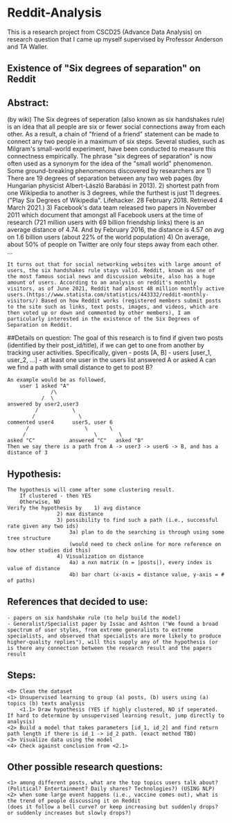 # Reddit-Analysis
This is a research project from CSCD25 (Advance Data Analysis) on research question that I came up myself supervised by Professor Anderson and TA Waller.

## Existence of "Six degrees of separation" on Reddit

## Abstract:
(by wiki) 
	The Six degrees of seperation (also known as six handshakes rule) is an idea that all people are six or fewer social connections away from each 	other. 	As a result, a chain of "friend of a friend" statement can be made to connect any two people in a maximum of six steps. Several studies, such as 		Milgram's small-world experiment, have been conducted to measure this connectness empirically. The phrase "six degrees of separation" is now often used as a synonym for the idea of the "small world" phenomenon.
	Some ground-breaking phenomenons discovered by researchers are 
	1) There are 19 degrees of separation between any two web pages (by Hungarian physicist Albert-László Barabási in 2013). 
	2) shortest path from one Wikipedia to another is 3 degrees, while the furthest is just 11 degrees. ("Play Six Degrees of Wikipedia". Lifehacker. 28 			February 2018. Retrieved 4 March 2021.) 
	3) Facebook's data team released two papers in November 2011 which document that amongst all Facebook users at the time of research (721 million users 			with 69 billion friendship links) there is an average distance of 4.74. And by February 2016, the distance is 4.57 on avg on 1.6 billion users (about 			22% of the world population)
	4) On average, about 50% of people on Twitter are only four steps away from each other.
	...

	It turns out that for social networking websites with large amount of users, the six handshakes rule stays valid. Reddit, known as one of the most famous social news and discussion website, also has a huge amount of users. According to an analysis on reddit's monthly visitors, as of June 2021, Reddit had almost 48 million monthly active users.(https://www.statista.com/statistics/443332/reddit-monthly-visitors/) Based on how Reddit works (registered members submit posts to the site such as links, text posts, images, and videos, which are then voted up or down and commented by other members), I am particularly interested in the existence of the Six Degrees of Separation on Reddit.

##Details on question:
	The goal of this research is to find if given two posts (identified by their post_id/title), if we can get to one from another by tracking user activities.	
	Specifically,	given 	- posts [A, B]
				- users [user_1, user_2, ...]
				- at least one user in the users list answered A or asked A
			can we find a path with small distance to get to post B?

	An example would be as followed,
		user 1 asked "A" 
			      /\
		       /  \
	answered by user2,user3
		     /           \
		    /              \
	commented user4      user5, user 6
		  /	                 \       \
		 /		                \       \
	asked "C"       	answered "C"   asked "B"
	Then we say there is a path from A -> user3 -> user6 -> B, and has a distance of 3

## Hypothesis:
	
	The hypothesis will come after some clustering result.
		If clustered - then YES 
		Otherwise, NO
	Verify the hypothesis by 	1) avg distance
					2) max distance
					3) possibility to find such a path (i.e., successful rate given any two ids)
						3a) plan to do the searching is through using some tree structure 
						(would need to check online for more reference on how other studies did this)
					4) Visualization on distance
						4a) a nxn matrix (n = |posts|), every index is value of distance
						4b) bar chart (x-axis = distance value, y-axis = # of paths)

## References that decided to use:
	- papers on six handshake rule (to help build the model)
	- Generalist/Specialist paper by Issac and Ashton ("We found a broad spectrum of user styles, from extreme generalists to extreme specialists, and observed that specialists are more likely to produce higher-quality replies"), will this supply any of the hypothesis (or is there any connection between the research result and the papers result
	

## Steps:
	<0> Clean the dataset
	<1> Unsupervised learning to group (a) posts, (b) users using (a) topics (b) texts analysis
		<1.1> Draw hypothesis (YES if highly clustered, NO if seperated. If hard to determine by unsupervised learning result, jump directly to analysis)
	<2> Build a model that takes parameters [id_1, id_2] and find return path length if there is id_1 -> id_2 path. (exact method TBD)
	<3> Visualize data using the model
	<4> Check against conclusion from <2.1>

## Other possible research questions:
	<1> among different posts, what are the top topics users talk about? (Political? Entertainment? Daily shares? Technologies?) (USING NLP)
	<2> when some large event happens (i.e., vaccine comes out), what is the trend of people discussing it on Reddit
	(does it follow a bell curve? or keep increasing but suddenly drops? or suddenly increases but slowly drops?)




